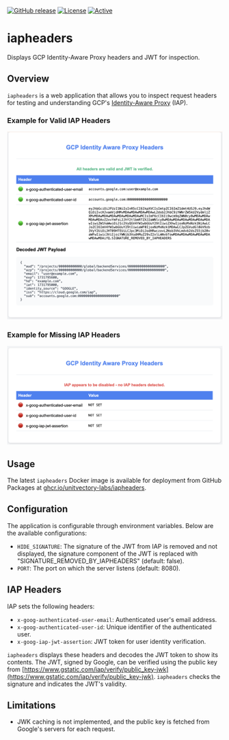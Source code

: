 [![GitHub release](https://img.shields.io/github/release/UnitVectorY-Labs/iapheaders.svg)](https://github.com/UnitVectorY-Labs/iapheaders/releases/latest) [![License](https://img.shields.io/badge/license-MIT-blue)](https://opensource.org/licenses/MIT) [![Active](https://img.shields.io/badge/Status-Active-green)](https://guide.unitvectorylabs.com/bestpractices/status/#active)

# iapheaders

Displays GCP Identity-Aware Proxy headers and JWT for inspection.

## Overview

`iapheaders` is a web application that allows you to inspect request headers for testing and understanding GCP's [Identity-Aware Proxy](https://cloud.google.com/security/products/iap) (IAP).

### Example for Valid IAP Headers

![Application Interface Valid](./assets/interface_valid.png)

### Example for Missing IAP Headers

![Application Interface Missing](./assets/interface_missing.png)

## Usage

The latest `iapheaders` Docker image is available for deployment from GitHub Packages at [ghcr.io/unitvectory-labs/iapheaders](https://github.com/UnitVectorY-Labs/iapheaders/pkgs/container/iapheaders).

## Configuration

The application is configurable through environment variables. Below are the available configurations:

- `HIDE_SIGNATURE`: The signature of the JWT from IAP is removed and not displayed, the signature component of the JWT is replaced with "SIGNATURE_REMOVED_BY_IAPHEADERS" (default: false).
- `PORT`: The port on which the server listens (default: 8080).

## IAP Headers

IAP sets the following headers:

- `x-goog-authenticated-user-email`: Authenticated user's email address.
- `x-goog-authenticated-user-id`: Unique identifier of the authenticated user.
- `x-goog-iap-jwt-assertion`: JWT token for user identity verification.

`iapheaders` displays these headers and decodes the JWT token to show its contents. The JWT, signed by Google, can be verified using the public key from [https://www.gstatic.com/iap/verify/public_key-jwk](https://www.gstatic.com/iap/verify/public_key-jwk). `iapheaders` checks the signature and indicates the JWT's validity.

## Limitations

- JWK caching is not implemented, and the public key is fetched from Google's servers for each request.
